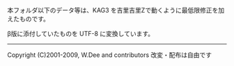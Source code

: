 本フォルダ以下のデータ等は、KAG3 を吉里吉里Zで動くように最低限修正を加えたものです。

β版に添付していたものを UTF-8 に変換しています。

---
Copyright (C)2001-2009, W.Dee and contributors  改変・配布は自由です

